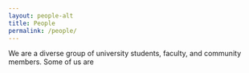 ```yaml
---
layout: people-alt
title: People
permalink: /people/
---
```


<span class="first-character">W</span>e are a diverse group of university students, faculty, and community members. Some of us are 